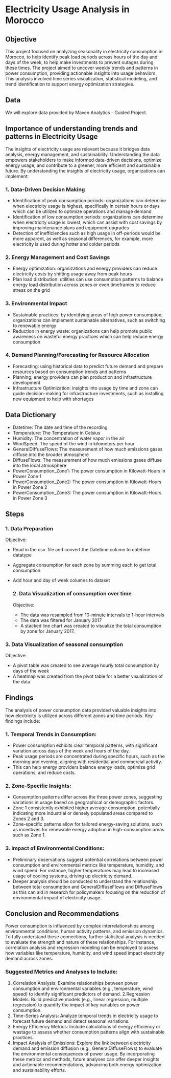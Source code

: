 # Electricity Usage Analysis in Morocco

## Objective
This project focused on analyzing seasonality in electricity consumption in Morocco, to help identify peak load periods across hours of the day and days of the week, to help make investments to prevent outages during these times. The project aimed to uncover weekly trends and patterns in power consumption, providing actionable insights into usage behaviors. This analysis involved time series visualization, statistical modeling, and trend identification to support energy optimization strategies.

## Data
We will explore data provided by Maven Analytics - Guided Project.

## Importance of understanding trends and patterns in Electricity Usage
The insights of electricity usage are relevant because it bridges data analysis, energy management, and sustainability. Understanding the data empowers stakeholders to make informed data-driven decisions, optimize energy usage, and contribute to a greener, more efficient and sustainable future. By understanding the insights of electricity usage, organizations can implement:

### 1. Data-Driven Decision Making
- Identification of peak consumption periods: organizations can determine when electricity usage is highest, specifically in certain hours or days which can be utilized to optimize operations and manage demand
- Identification of low consumption periods: organizations can determine when electricity usage is lowest, which can assist with cost savings by improving maintenance plans and equipment upgrades
- Detection of inefficiencies such as high usage in off-periods would be more apparent, as well as seasonal differences, for example, more electricity is used during hotter and colder periods
  
### 2. Energy Management and Cost Savings
- Energy optimization: organizations and energy providers can reduce electricity costs by shifting usage away from peak hours
- Plan load distribution: utilities can use consumption patterns to balance energy load distribution across zones or even timeframes to reduce stress on the grid

### 3. Environmental Impact
- Sustainable practices: by identifying areas of high power consumption, organizations can implement sustainable alternatives, such as switching to renewable energy
- Reduction in energy waste: organizations can help promote public awareness on wasteful energy practices which can help reduce energy consumption

### 4. Demand Planning/Forecasting for Resource Allocation
- Forecasting: using historical data to predict future demand and prepare resources based on consumption trends and patterns
- Planning: energy providers can plan production and infrastructure development
- Infrastructure Optimization: insights into usage by time and zone can guide decision-making for infrastructure investments, such as installing new equipment to help with shortages

## Data Dictionary
- Datetime: The date and time of the recording
- Temperature:	The Temperature in Celsius
- Humidity:	The concentration of water vapor in the air
- WindSpeed:	The speed of the wind in kilometers per hour
- GeneralDiffuseFlows:	The measurement of how much emissions gases diffuse into the broader atmosphere
- DiffuseFlows: The measurement of how much emissions gases diffuse into the local atmosphere
- PowerConsumption_Zone1: The power consumption in Kilowatt-Hours in Power Zone 1
- PowerConsumption_Zone2: The power consumption in Kilowatt-Hours in Power Zone 2
- PowerConsumption_Zone3: The power consumption in Kilowatt-Hours in Power Zone 3

## Steps
### 1. Data Preparation
Objective: 
- Read in the csv. file and convert the Datetime column to datetime datatype
- Aggregate consumption for each zone by summing each to get total consumption
- Add hour and day of week columns to dataset

  ### 2. Data Visualization of consumption over time
  Objective: 
  - The data was resampled from 10-minute intervals to 1-hour intervals
  - The data was filtered for January 2017
  - A stacked line chart was created to visualize the total consumption by zone for January 2017.

### 3. Data Visualization of seasonal consumption
Objective:
- A pivot table was created to see average hourly total consumption by days of the week
- A heatmap was created from the pivot table for a better visualization of the data


## Findings
The analysis of power consumption data provided valuable insights into how electricity is utilized across different zones and time periods. Key findings include:

### 1. Temporal Trends in Consumption:
- Power consumption exhibits clear temporal patterns, with significant variation across days of the week and hours of the day.
- Peak usage periods are concentrated during specific hours, such as the morning and evening, aligning with residential and commercial activity.
- This can help energy providers balance energy loads, optimize grid operations, and reduce costs.

### 2. Zone-Specific Insights:
- Consumption patterns differ across the three power zones, suggesting variations in usage based on geographical or demographic factors.
- Zone 1 consistently exhibited higher average consumption, potentially indicating more industrial or densely populated areas compared to Zones 2 and 3.
- Zone-specific patterns allow for tailored energy-saving solutions, such as incentives for renewable energy adoption in high-consumption areas such as Zone 1.

### 3. Impact of Environmental Conditions:
- Preliminary observations suggest potential correlations between power consumption and environmental metrics like temperature, humidity, and wind speed. For instance, higher temperatures may lead to increased usage of cooling systems, driving up electricity demand.
- Deeper analysis should be conducted to understand the relationship between total consumption and GeneralDiffuseFlows and DiffuseFlows as this can aid in research for policymakers focusing on the reduction of environmental impact of electricity usage.

## Conclusion and Recommendations

Power consumption is influenced by complex interrelationships among environmental conditions, human activity patterns, and emission dynamics. To fully understand these connections, further statistical analysis is needed to evaluate the strength and nature of these relationships. For instance, correlation analysis and regression modeling can be employed to assess how variables like temperature, humidity, and wind speed impact electricity demand across zones.

### Suggested Metrics and Analyses to Include:

1. Correlation Analysis: Examine relationships between power consumption and environmental variables (e.g., temperature, wind speed) to identify significant predictors of demand.
2.Regression Models: Build predictive models (e.g., linear regression, multiple regression) to quantify the impact of key variables on power consumption.
3. Time-Series Analysis: Analyze temporal trends in electricity usage to forecast future demand and detect seasonal variations.
4. Energy Efficiency Metrics: Include calculations of energy efficiency or wastage to assess whether consumption patterns align with sustainable practices.
5. Impact Analysis of Emissions: Explore the link between electricity demand and emission diffusion (e.g., GeneralDiffuseFlows) to evaluate the environmental consequences of power usage.
By incorporating these metrics and methods, future analyses can offer deeper insights and actionable recommendations, advancing both energy optimization and sustainability efforts.
